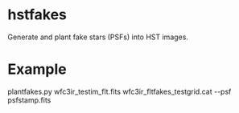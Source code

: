hstfakes
========

Generate and plant fake stars (PSFs) into HST images. 

Example
=======

plantfakes.py wfc3ir_testim_flt.fits wfc3ir_fltfakes_testgrid.cat --psf psfstamp.fits



